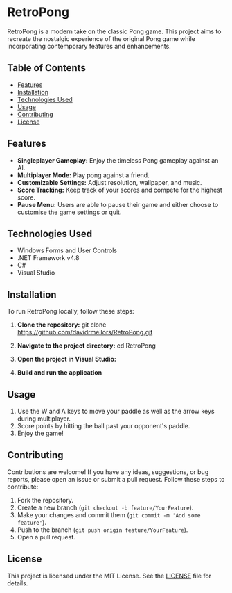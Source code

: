 # RetroPong

RetroPong is a modern take on the classic Pong game. This project aims to recreate the nostalgic experience of the original Pong game while incorporating contemporary features and enhancements.

## Table of Contents

- [Features](#features)
- [Installation](#installation)
- [Technologies Used](#technologiesused)
- [Usage](#usage)
- [Contributing](#contributing)
- [License](#license)

## Features

- **Singleplayer Gameplay:** Enjoy the timeless Pong gameplay against an AI.
- **Multiplayer Mode:** Play pong against a friend.
- **Customizable Settings:** Adjust resolution, wallpaper, and music.
- **Score Tracking:** Keep track of your scores and compete for the highest score.
- **Pause Menu:** Users are able to pause their game and either choose to customise the game settings or quit.

## Technologies Used
- Windows Forms and User Controls
- .NET Framework v4.8
- C#
- Visual Studio

## Installation

To run RetroPong locally, follow these steps:

1. **Clone the repository:**
   git clone https://github.com/davidrmellors/RetroPong.git

2. **Navigate to the project directory:**
   cd RetroPong

3. **Open the project in Visual Studio:**

4. **Build and run the application**
   
## Usage

1. Use the W and A keys to move your paddle as well as the arrow keys during multiplayer.
3. Score points by hitting the ball past your opponent's paddle.
4. Enjoy the game!

## Contributing

Contributions are welcome! If you have any ideas, suggestions, or bug reports, please open an issue or submit a pull request. Follow these steps to contribute:

1. Fork the repository.
2. Create a new branch (`git checkout -b feature/YourFeature`).
3. Make your changes and commit them (`git commit -m 'Add some feature'`).
4. Push to the branch (`git push origin feature/YourFeature`).
5. Open a pull request.

## License

This project is licensed under the MIT License. See the [LICENSE](LICENSE) file for details.
